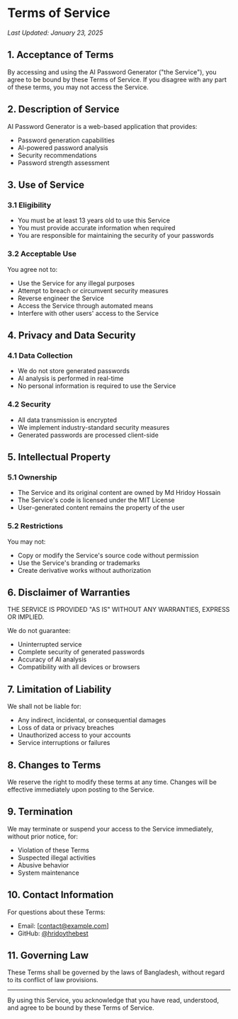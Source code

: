 # Terms of Service

*Last Updated: January 23, 2025*

## 1. Acceptance of Terms

By accessing and using the AI Password Generator ("the Service"), you agree to be bound by these Terms of Service. If you disagree with any part of these terms, you may not access the Service.

## 2. Description of Service

AI Password Generator is a web-based application that provides:
- Password generation capabilities
- AI-powered password analysis
- Security recommendations
- Password strength assessment

## 3. Use of Service

### 3.1 Eligibility
- You must be at least 13 years old to use this Service
- You must provide accurate information when required
- You are responsible for maintaining the security of your passwords

### 3.2 Acceptable Use
You agree not to:
- Use the Service for any illegal purposes
- Attempt to breach or circumvent security measures
- Reverse engineer the Service
- Access the Service through automated means
- Interfere with other users' access to the Service

## 4. Privacy and Data Security

### 4.1 Data Collection
- We do not store generated passwords
- AI analysis is performed in real-time
- No personal information is required to use the Service

### 4.2 Security
- All data transmission is encrypted
- We implement industry-standard security measures
- Generated passwords are processed client-side

## 5. Intellectual Property

### 5.1 Ownership
- The Service and its original content are owned by Md Hridoy Hossain
- The Service's code is licensed under the MIT License
- User-generated content remains the property of the user

### 5.2 Restrictions
You may not:
- Copy or modify the Service's source code without permission
- Use the Service's branding or trademarks
- Create derivative works without authorization

## 6. Disclaimer of Warranties

THE SERVICE IS PROVIDED "AS IS" WITHOUT ANY WARRANTIES, EXPRESS OR IMPLIED.

We do not guarantee:
- Uninterrupted service
- Complete security of generated passwords
- Accuracy of AI analysis
- Compatibility with all devices or browsers

## 7. Limitation of Liability

We shall not be liable for:
- Any indirect, incidental, or consequential damages
- Loss of data or privacy breaches
- Unauthorized access to your accounts
- Service interruptions or failures

## 8. Changes to Terms

We reserve the right to modify these terms at any time. Changes will be effective immediately upon posting to the Service.

## 9. Termination

We may terminate or suspend your access to the Service immediately, without prior notice, for:
- Violation of these Terms
- Suspected illegal activities
- Abusive behavior
- System maintenance

## 10. Contact Information

For questions about these Terms:
- Email: [contact@example.com]
- GitHub: [@hridoythebest](https://github.com/hridoythebest)

## 11. Governing Law

These Terms shall be governed by the laws of Bangladesh, without regard to its conflict of law provisions.

---

By using this Service, you acknowledge that you have read, understood, and agree to be bound by these Terms of Service.
